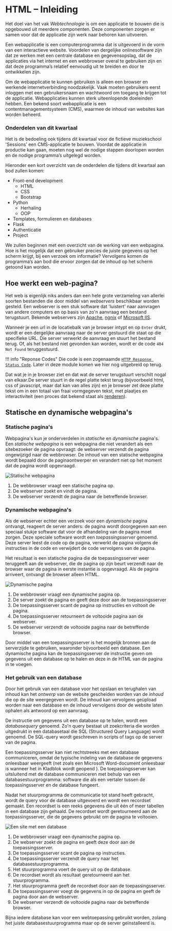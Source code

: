# HTML – Inleiding

Het doel van het vak *Webtechnologie* is om een applicatie te bouwen die is opgebouwd uit meerdere componenten. Deze componenten zorgen er samen voor dat de applicatie zijn werk naar behoren kan uitvoeren.

Een webapplicatie is een computerprogramma dat is uitgevoerd in de vorm van een interactieve website. Voordelen van dergelijke onlinesoftware zijn dat ze werken met een centrale database en gegevensopslag, dat de applicaties via het internet en een webbrowser overal te gebruiken zijn en dat deze programma’s relatief eenvoudig uit te breiden en door te ontwikkelen zijn.

Om de webapplicatie te kunnen gebruiken is alleen een browser en werkende internetverbinding noodzakelijk. Vaak moeten gebruikers eerst inloggen met een gebruikersnaam en wachtwoord om toegang te krijgen tot de applicatie. Webapplicaties kunnen sterk uiteenlopende doeleinden hebben. Een bekend soort webapplicatie is een contentmanagementsysteem (CMS), waarmee de inhoud van websites kan worden beheerd.

### Onderdelen van dit kwartaal

Het is de bedoeling ook tijdens dit kwartaal voor de fictieve muziekschool 'Sessions' een CMS-applicatie te bouwen. Voordat de applicatie in productie kan gaan, moeten nog wel de nodige stappen doorlopen worden en de nodige programma’s uitgelegd worden.

Hieronder een kort overzicht van de onderdelen die tijdens dit kwartaal aan bod zullen komen:

- Front-end development
    - HTML
    - CSS
    - Bootstrap
- Python
    - Herhaling
    - OOP
- Templates, formulieren en databases
- Flask
- Authenticatie
- Project

We zullen beginnen met een overzicht van de werking van een webpagina. Hoe is het mogelijk dat een gebruiker precies de juiste gegevens op het scherm krijgt, bij een verzoek om informatie? Vervolgens komen de programma’s aan bod die ervoor zorgen dat de inhoud op het scherm getoond kan worden.

## Hoe werkt een web-pagina?

Het web is eigenlijk niks anders dan een hele grote verzameling van allerlei soorten bestanden die door middel van *webservers* beschikbaar worden gesteld. Een webserver is een stuk software dat 'luistert' naar aanvragen van andere computers en op basis van zo'n aanvraag een bestand terugstuurt. Bekende webservers zijn [Apache](http://httpd.apache.org/), [ngnix](https://www.nginx.com/) of [Microsoft IIS](https://www.iis.net/).

Wanneer je een url in de locatiebalk van je browser intypt en op `Enter` drukt, wordt er een dergelijke aanvraag naar de server gestuurd die staat op die specifieke URL. Die server verwerkt de aanvraag en stuurt het bestand terug. Of, als het bestand niet gevonden kan worden, wordt er de code `404 Not Found` teruggestuurd.

!!! info "Reponse Codes"
    Die code is een zogenaamde [`HTTP Response Status Code`](https://developer.mozilla.org/nl/docs/Web/HTTP/Status). Later in deze module komen we hier nog uitgebreid op terug.

Dat wat je in je browser ziet en dat wat de server terugstuurt verschilt nogal van elkaar.De server stuurt in de regel platte tekst terug (bijvoorbeeld html, css of javascript, maar dat kan van alles zijn) en je browser zet deze platte tekst om in een totaal van fraai vormgegeven tekst, met plaatjes en interactiviteit (een proces dat bekend staat als [renderen](https://nl.wikipedia.org/wiki/Renderen)).

## Statische en dynamische webpagina's

### Statische pagina's

Webpagina's kun je onderverdelen in *statische* en *dynamische* pagina's. Een *statische webpagina* is een webpagina die niet verandert als een sitebezoeker de pagina opvraagt: de webserver verzendt de pagina ongewijzigd naar de webbrowser. De inhoud van een statische webpagina wordt bepaald door de paginaontwerper en verandert niet op het moment dat de pagina wordt opgevraagd.

![Statische webpagina](imgs/statische_pagina.png)

1.	De webbrowser vraagt een statische pagina op.
2.	De webserver zoekt en vindt de pagina.
3.	De webserver verzendt de pagina naar de betreffende browser.

### Dynamische webpagina's
Als de webserver echter een verzoek voor een *dynamische* pagina ontvangt, reageert de server anders: de pagina wordt doorgegeven aan een speciaal stukje software dat voor de afhandeling van de pagina moet zorgen. Deze speciale software wordt een *toepassingsserver* genoemd. Deze server leest de code op de pagina, verwerkt de pagina volgens de instructies in de code en verwijdert de code vervolgens van de pagina.

Het resultaat is een statische pagina die de toepassingsserver weer teruggeeft aan de webserver, die de pagina op zijn beurt verzendt naar de browser waar de pagina in eerste instantie is opgevraagd. Als de pagina arriveert, ontvangt de browser alleen HTML.

![Dynamische pagina](imgs/dynamische_pagina.png)

1.	De webbrowser vraagt een dynamische pagina op.
2.	De server zoekt de pagina en geeft deze door aan de toepassingsserver
3.	De toepassingsserver scant de pagina op instructies en voltooit de pagina.
4.	De toepassingsserver retourneert de voltooide pagina aan de webserver.
5.	De webserver verzendt de voltooide pagina naar de betreffende browser.

Door middel van een toepassingsserver is het mogelijk bronnen aan de serverzijde te gebruiken, waaronder bijvoorbeeld een database. Een dynamische pagina kan de toepassingsserver de instructie geven om gegevens uit een database op te halen en deze in de HTML van de pagina in te voegen.

### Het gebruik van een database

Door het gebruik van een database voor het opslaan en terughalen van inhoud kan het *ontwerp* van de website gescheiden worden van de *inhoud* die op de site weergegeven wordt. De inhoud kan vervolgens geüpload worden naar een database en de inhoud vervolgens door de website laten ophalen als antwoord op een aanvraag.

De instructie om gegevens uit een database op te halen, wordt een *databasequery* genoemd. Zo'n query bestaat uit zoekcriteria die worden uitgedrukt in een databasetaal die SQL (Structured Query Language) wordt genoemd. De SQL-query wordt geschreven in scripts of tags op de server van de pagina.

Een toepassingsserver kan niet rechtstreeks met een database communiceren, omdat de typische indeling van de database de gegevens onleesbaar weergeeft (net zoals een Microsoft Word-document onleesbaar is wanneer het in Kladblok wordt geopend ). De toepassingsserver kan uitsluitend met de database communiceren met behulp van een databasestuurprogramma: software die als een vertaler tussen de toepassingsserver en de database fungeert.

Nadat het stuurprogramma de communicatie tot stand heeft gebracht, wordt de query voor de database uitgevoerd en wordt een recordset gemaakt. Een recordset is een reeks gegevens die uit één of meer tabellen in een database zijn gehaald. De recordset wordt geretourneerd aan de toepassingsserver, die de gegevens gebruikt om de pagina te voltooien.

![Een site met een database](imgs/database-site.png)

1.	De webbrowser vraagt een dynamische pagina op.
2.	De webserver zoekt de pagina en geeft deze door aan de toepassingsserver.
3.	De toepassingsserver scant de pagina op instructies.
4.	De toepassingsserver verzendt de query naar het databasestuurprogramma.
5.	Het stuurprogramma voert de query uit op de database.
6.	De recordset wordt als resultaat geretourneerd aan het stuurprogramma.
7.	Het stuurprogramma geeft de recordset door aan de toepassingsserver.
8.	De toepassingsserver voegt de gegevens in op de pagina en geeft de pagina door aan de webserver.
9.	De webserver verzendt de voltooide pagina naar de betreffende browser.

Bijna iedere database kan voor een webtoepassing gebruikt worden, zolang het juiste  databasestuurprogramma maar op de server geïnstalleerd is.



